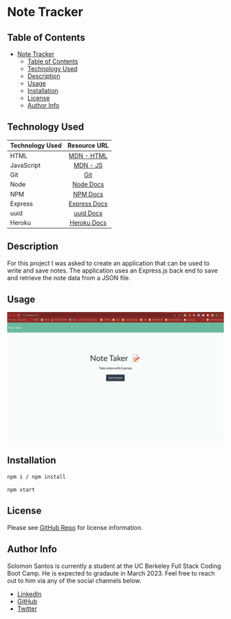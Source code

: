 # Note Tracker

## Table of Contents
- [Note Tracker](#note-tracker)
  - [Table of Contents](#table-of-contents)
  - [Technology Used](#technology-used)
  - [Description](#description)
  - [Usage](#usage)
  - [Installation](#installation)
  - [License](#license)
  - [Author Info](#author-info)

## Technology Used


| Technology Used |                              Resource URL                               |
| --------------- | :---------------------------------------------------------------------: |
| HTML            |     [MDN - HTML](https://developer.mozilla.org/en-US/docs/Web/HTML)     |
| JavaScript      |   [MDN - JS](https://developer.mozilla.org/en-US/docs/Web/JavaScript)   |
| Git             |                       [Git](https://git-scm.com/)                       |
| Node            |                [Node Docs](https://nodejs.org/en/docs/)                 |
| NPM             |                   [NPM Docs](https://docs.npmjs.com/)                   |
| Express         |                 [Express Docs](https://expressjs.com/)                  |
| uuid            | [uuid Docs](https://github.com/uuidjs/uuid#uuidv1options-buffer-offset) |
| Heroku          |    [Heroku Docs](https://devcenter.heroku.com/categories/reference)     |


## Description
For this project I was asked to create an application that can be used to write and save notes. The application uses an Express.js back end to save and retrieve the note data from a JSON file.

## Usage

![Note Tracker Demo Gif](public/assets/images/noteTracker_Demo.gif)

## Installation

```
npm i / npm install
```

```'
npm start
```

## License

Please see [GitHub Repo](https://github.com/captaiiinsolo/noteTaker) for license information.

## Author Info

Solomon Santos is currently a student at the UC Berkeley Full Stack Coding Boot Camp. He is expected to gradaute in March 2023. Feel free to reach out to him via any of the social channels below.

- [LinkedIn](https://www.linkedin.com/in/solomon-santos)
- [GitHub](https://www.github.com/captaiiinsolo)
- [Twitter](https://twitter.com/captaiiinsolo)


